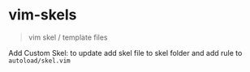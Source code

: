 # vim-skels

> vim skel / template files

Add Custom Skel:
to update add skel file to skel folder and add rule to ```autoload/skel.vim```
